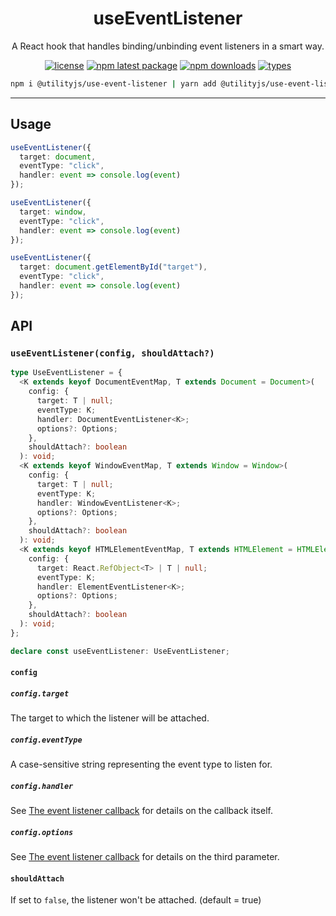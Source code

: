 <div align="center">
  <h1 align="center">
    useEventListener
  </h1>
</div>

<div align="center">

A React hook that handles binding/unbinding event listeners in a smart way.

[![license](https://img.shields.io/github/license/mimshins/utilityjs?color=212121&style=for-the-badge)](https://github.com/mimshins/utilityjs/blob/main/LICENSE)
[![npm latest package](https://img.shields.io/npm/v/@utilityjs/use-event-listener?color=212121&style=for-the-badge)](https://www.npmjs.com/package/@utilityjs/use-event-listener)
[![npm downloads](https://img.shields.io/npm/dm/@utilityjs/use-event-listener?color=212121&style=for-the-badge)](https://www.npmjs.com/package/@utilityjs/use-event-listener)
[![types](https://img.shields.io/npm/types/@utilityjs/use-event-listener?color=212121&style=for-the-badge)](https://www.npmjs.com/package/@utilityjs/use-event-listener)

```bash
npm i @utilityjs/use-event-listener | yarn add @utilityjs/use-event-listener
```

</div>

<hr>

## Usage

```ts
useEventListener({
  target: document,
  eventType: "click",
  handler: event => console.log(event)
});

useEventListener({
  target: window,
  eventType: "click",
  handler: event => console.log(event)
});

useEventListener({
  target: document.getElementById("target"),
  eventType: "click",
  handler: event => console.log(event)
});
```

## API

### `useEventListener(config, shouldAttach?)`

```ts
type UseEventListener = {
  <K extends keyof DocumentEventMap, T extends Document = Document>(
    config: {
      target: T | null;
      eventType: K;
      handler: DocumentEventListener<K>;
      options?: Options;
    },
    shouldAttach?: boolean
  ): void;
  <K extends keyof WindowEventMap, T extends Window = Window>(
    config: {
      target: T | null;
      eventType: K;
      handler: WindowEventListener<K>;
      options?: Options;
    },
    shouldAttach?: boolean
  ): void;
  <K extends keyof HTMLElementEventMap, T extends HTMLElement = HTMLElement>(
    config: {
      target: React.RefObject<T> | T | null;
      eventType: K;
      handler: ElementEventListener<K>;
      options?: Options;
    },
    shouldAttach?: boolean
  ): void;
};

declare const useEventListener: UseEventListener;
```

#### `config`

##### `config.target`

The target to which the listener will be attached.

##### `config.eventType`

A case-sensitive string representing the event type to listen for.

##### `config.handler`

See [The event listener callback](https://developer.mozilla.org/en-US/docs/Web/API/EventTarget/addEventListener#The_event_listener_callback) for details on the callback itself.

##### `config.options`

See [The event listener callback](https://developer.mozilla.org/en-US/docs/Web/API/EventTarget/addEventListener#Parameters) for details on the third parameter.

#### `shouldAttach`

If set to `false`, the listener won't be attached. (default = true)
